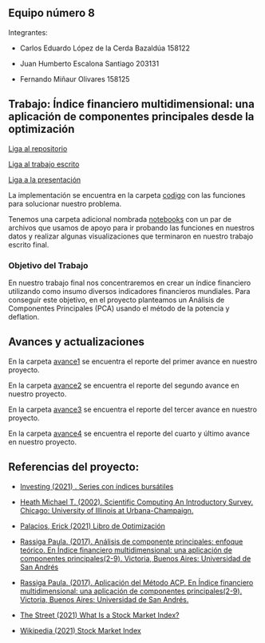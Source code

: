 ## Equipo número 8

Integrantes:

* Carlos Eduardo López de la Cerda Bazaldúa 158122

* Juan Humberto Escalona Santiago 203131

* Fernando Miñaur Olivares 158125

## Trabajo: Índice financiero multidimensional: una aplicación de componentes principales desde la optimización

[Liga al repositorio](https://github.com/kennyldc/proyecto_final_opt21_eq8)

[Liga al trabajo escrito](https://github.com/kennyldc/proyecto_final_opt21_eq8/blob/main/trabajo_final_equipo_8.ipynb)

[Liga a la presentación](https://www.canva.com/design/DAEx0fqEHV0/egtxzVliwaTJxt4jd5pw6g/view?utm_content=DAEx0fqEHV0&utm_campaign=designshare&utm_medium=link&utm_source=publishpresent)

La implementación se encuentra en la carpeta [codigo](codigo) con las funciones para solucionar nuestro problema. 

Tenemos una carpeta adicional nombrada [notebooks](notebooks) con un par de archivos que usamos de apoyo para ir probando las funciones en nuestros datos y realizar algunas visualizaciones que terminaron en nuestro trabajo escrito final.

### Objetivo del Trabajo 

En nuestro trabajo final nos concentraremos en crear un índice financiero utilizando como insumo diversos indicadores financieros mundiales. Para conseguir este objetivo, en el proyecto planteamos un Análisis de Componentes Principales (PCA) usando el método de la potencia y deflation.

## Avances y actualizaciones

En la carpeta [avance1](avance1) se encuentra el reporte del primer avance en nuestro proyecto. 

En la carpeta [avance2](avance2) se encuentra el reporte del segundo avance en nuestro proyecto. 

En la carpeta [avance3](avance3) se encuentra el reporte del tercer avance en nuestro proyecto. 

En la carpeta [avance4](avance4) se encuentra el reporte del cuarto y último avance en nuestro proyecto.

## Referencias del proyecto:

* [Investing (2021) . Series con índices bursátiles](https://www.investing.com)

* [Heath Michael T. (2002). Scientific Computing An Introductory Survey. Chicago: University of Illinois at Urbana-Champaign.](https://e6.ijs.si/~roman/files/tmp/M.Heath-SComputing/scientific-computing-michael-t-heath.pdf)

* [Palacios, Erick (2021) Libro de Optimización](https://itam-ds.github.io/analisis-numerico-computo-cientifico/README.html)

* [Rassiga Paula. (2017). Análisis de componente principales: enfoque teórico. En Índice financiero multidimensional: una aplicación de componentes principales(2-9). Victoria, Buenos Aires: Universidad de San Andrés](https://repositorio.udesa.edu.ar/jspui/bitstream/10908/15785/1/%5BP%5D%5BW%5D%20T.%20L.%20Eco.%20Rassiga%2C%20Paula.pdf)

* [Rassiga Paula. (2017). Aplicación del Método ACP. En Índice financiero multidimensional: una aplicación de componentes principales(2-9). Victoria, Buenos Aires: Universidad de San Andrés.](https://repositorio.udesa.edu.ar/jspui/bitstream/10908/15785/1/%5BP%5D%5BW%5D%20T.%20L.%20Eco.%20Rassiga%2C%20Paula.pdf)

* [The Street (2021) What Is a Stock Market Index?](https://www.thestreet.com/dictionary/s/stock-market-index)

* [Wikipedia (2021) Stock Market Index](https://en.wikipedia.org/wiki/Stock_market_index)
